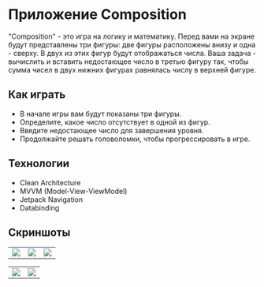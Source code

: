 # Приложение Composition

"Composition" - это игра на логику и математику. Перед вами на экране будут представлены три фигуры: две фигуры расположены внизу и одна - сверху. 
В двух из этих фигур будут отображаться числа. Ваша задача - вычислить и вставить недостающее число в третью фигуру так, 
чтобы сумма чисел в двух нижних фигурах равнялась числу в верхней фигуре.

## Как играть

- В начале игры вам будут показаны три фигуры.
- Определите, какое число отсутствует в одной из фигур.
- Введите недостающее число для завершения уровня.
- Продолжайте решать головоломки, чтобы прогрессировать в игре.
  
## Технологии

- Clean Architecture
- MVVM (Model-View-ViewModel)
- Jetpack Navigation
- Databinding

## Скриншоты

<p align="center">
  <table align="center" cellspacing="10">
    <tr>
      <td><img src="https://github.com/sitegit/Composition/assets/47815702/110cbb07-9344-40ac-8826-86e607729c95"/></td>
      <td><img src="https://github.com/sitegit/Composition/assets/47815702/6c192f2a-810c-40fb-8ff8-aae511f55765"/></td>
      <td><img src="https://github.com/sitegit/Composition/assets/47815702/2c672554-19a6-4950-8006-ba81eba32cd8"/></td>
    </tr>
  </table>
  <table align="center" cellspacing="10">
    <tr>
      <td><img src="https://github.com/sitegit/Composition/assets/47815702/37c5a4b7-0899-4c4d-b75c-02835d51679c"/></td>
      <td><img src="https://github.com/sitegit/Composition/assets/47815702/bb5a6ba2-f0c6-4329-8bae-c407c8e63be7"/></td>
    </tr>
  </table>
</p>

